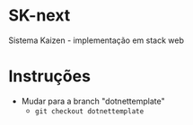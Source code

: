 # SK-next
Sistema Kaizen - implementação em stack web

# Instruções
- Mudar para a branch "dotnettemplate"
    - `git checkout dotnettemplate`